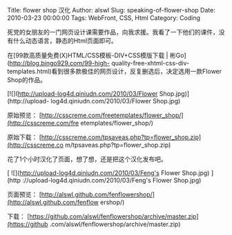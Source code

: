 Title: flower shop 汉化
Author: alswl
Slug: speaking-of-flower-shop
Date: 2010-03-23 00:00:00
Tags: WebFront, CSS, Html
Category: Coding

死党的女朋友的一门网页设计课需要作品，向我求援。我看了一下他们的课件，没有什么动态语言，静态的Html页面即可。

在[99款高质量免费(X)HTML/CSS模板-DIV+CSS模版下载 | 彬Go](http://blog.bingo929.com/99-high-
quality-free-xhtml-css-div-templates.html)看到很多款极佳的网页设计，反复删选后，决定选用一款Flower
Shop的作品。

[![](http://upload-log4d.qiniudn.com/2010/03/Flower Shop.jpg)](http://upload-
log4d.qiniudn.com/2010/03/Flower Shop.jpg)

原始预览： [http://csscreme.com/freetemplates/flower_shop/](http://csscreme.com/fre
etemplates/flower_shop/)

原始下载： [http://csscreme.com/tpsaveas.php?tp=flower_shop.zip](http://csscreme.co
m/tpsaveas.php?tp=flower_shop.zip)

花了1个小时汉化了页面，想了想，还是把这个汉化发布吧。

[ ![](http://upload-log4d.qiniudn.com/2010/03/Feng's Flower Shop.jpg) ](http
://upload-log4d.qiniudn.com/2010/03/Feng's Flower Shop.jpg)

页面预览： [http://alswl.github.com/fenflowershop/](http://alswl.github.com/fenflow
ershop/)

下载： [https://github.com/alswl/fenflowershop/archive/master.zip](https://github
.com/alswl/fenflowershop/archive/master.zip)

